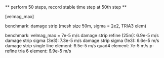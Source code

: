 ** perform 50 steps, record stable time step at 50th step **

[velmag_max]

benchmark: damage strip (mesh size 50m, sigma = 2e2, TRIA3 elem)

benchmark: velmag_max = 7e-5 m/s
damage strip refine (25m): 6.9e-5 m/s
damage strip sigma (3e3): 7.3e-5 m/s
damage strip sigma (1e3): 6.6e-5 m/s
damage strip single line element: 9.5e-5 m/s
quad4 element: 7e-5 m/s
p-refine tria 6 element: 6.9e-5 m/s 